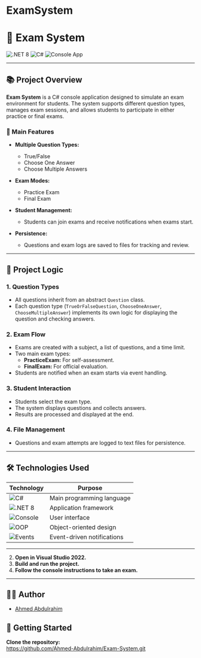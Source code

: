 # ExamSystem
# 📝 Exam System

![.NET 8](https://img.shields.io/badge/.NET-8.0-blueviolet?logo=dotnet)
![C#](https://img.shields.io/badge/C%23-12.0-239120?logo=csharp)
![Console App](https://img.shields.io/badge/Type-Console%20App-lightgrey)

---

## 📚 Project Overview

**Exam System** is a C# console application designed to simulate an exam environment for students. The system supports different question types, manages exam sessions, and allows students to participate in either practice or final exams.

### 🎯 Main Features

- **Multiple Question Types:**  
  - True/False  
  - Choose One Answer  
  - Choose Multiple Answers

- **Exam Modes:**  
  - Practice Exam  
  - Final Exam

- **Student Management:**  
  - Students can join exams and receive notifications when exams start.

- **Persistence:**  
  - Questions and exam logs are saved to files for tracking and review.

---

## 🧩 Project Logic

### 1. **Question Types**
- All questions inherit from an abstract `Question` class.
- Each question type (`TrueOrFalseQuestion`, `ChooseOneAnswer`, `ChooseMultipleAnswer`) implements its own logic for displaying the question and checking answers.

### 2. **Exam Flow**
- Exams are created with a subject, a list of questions, and a time limit.
- Two main exam types:
  - **PracticeExam:** For self-assessment.
  - **FinalExam:** For official evaluation.
- Students are notified when an exam starts via event handling.

### 3. **Student Interaction**
- Students select the exam type.
- The system displays questions and collects answers.
- Results are processed and displayed at the end.

### 4. **File Management**
- Questions and exam attempts are logged to text files for persistence.

---

## 🛠️ Technologies Used

| Technology | Purpose                |
|------------|------------------------|
| ![C#](https://img.shields.io/badge/C%23-12.0-239120?logo=csharp) | Main programming language |
| ![.NET 8](https://img.shields.io/badge/.NET-8.0-blueviolet?logo=dotnet) | Application framework    |
| ![Console](https://img.shields.io/badge/Console%20App-CLI-lightgrey) | User interface           |
| ![OOP](https://img.shields.io/badge/OOP-Design-blue) | Object-oriented design   |
| ![Events](https://img.shields.io/badge/Events-Pattern-green) | Event-driven notifications |

---
2. **Open in Visual Studio 2022.**
3. **Build and run the project.**
4. **Follow the console instructions to take an exam.**

---

## 👨‍💻 Author

- [Ahmed Abdulrahim](https://github.com/Ahmed-Abdulrahim)

## 🚀 Getting Started

 **Clone the repository:**  
   https://github.com/Ahmed-Abdulrahim/Exam-System.git
